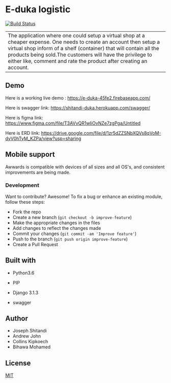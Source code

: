 # E-duka logistic

[![Build Status](https://travis-ci.org/andyjohn23/E-DUKA-BACKEND.svg?branch=main)](https://travis-ci.org/andyjohn23/E-DUKA-BACKEND)

<table>
<tr>
<td>
The application  where one could setup a virtual shop at a cheaper expense. One needs to create an account then setup a virtual shop inform of a shelf (container) that will contain all the products being sold.The customers will have the privilege to either like, comment and rate the product after creating an account.
</td>
</tr>
</table>

## Demo
Here is a working live demo : https://e-duka-45fe2.firebaseapp.com/

Here is swagger link: https://shitandi-duka.herokuapp.com/swagger/

Here is figma link: https://www.figma.com/file/T3AVvQR1wIiOvNZe7zgPga/Untitled

Here is ERD link: https://drive.google.com/file/d/1zr5dZZSNbXQVs8qVoM-dyV0hTyM_KZPa/view?usp=sharing

## Mobile support
Awwards is compatible with devices of all sizes and all OS's, and consistent improvements are being made.

### Development

Want to contribute? Awesome!
To fix a bug or enhance an existing module, follow these steps:
- Fork the repo
- Create a new branch (`git checkout -b improve-feature`)
- Make the appropriate changes in the files
- Add changes to reflect the changes made
- Commit your changes (`git commit -am 'Improve feature'`)
- Push to the branch (`git push origin improve-feature`)
- Create a Pull Request

## Built with
- Python3.6

 - PIP

 - Django 3.1.3

 - swagger

## Author
- Joseph Shitandi
- Andrew John
- Collins Kipkoech
- Bihawa Mohamed

## License 
[MIT](https://github.com/andyjohn23/E-DUKA-BACKEND/blob/master/LICENSE.md)



